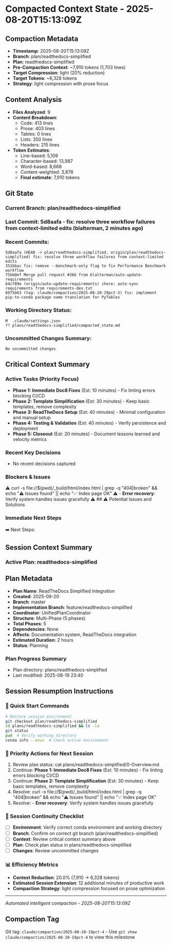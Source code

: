 # Compacted Context State - 2025-08-20T15:13:09Z

## Compaction Metadata
- **Timestamp**: 2025-08-20T15:13:09Z
- **Branch**: plan/readthedocs-simplified
- **Plan**: readthedocs-simplified
- **Pre-Compaction Context**: ~7,910 tokens (1,703 lines)
- **Target Compression**: light (20% reduction)
- **Target Tokens**: ~6,328 tokens
- **Strategy**: light compression with prose focus

## Content Analysis
- **Files Analyzed**: 9
- **Content Breakdown**: 
  - Code: 413 lines
  - Prose: 403 lines  
  - Tables: 0 lines
  - Lists: 350 lines
  - Headers: 215 lines
- **Token Estimates**:
  - Line-based: 5,109
  - Character-based: 13,987
  - Word-based: 8,668
  - Content-weighted: 3,878
  - **Final estimate**: 7,910 tokens

## Git State
### Current Branch: plan/readthedocs-simplified
### Last Commit: 5d8aafa - fix: resolve three workflow failures from context-limited edits (blalterman, 2 minutes ago)

### Recent Commits:
```
5d8aafa (HEAD -> plan/readthedocs-simplified, origin/plan/readthedocs-simplified) fix: resolve three workflow failures from context-limited edits
351bbac fix: remove --benchmark-only flag to fix Performance Benchmark workflow
75bb0ef Merge pull request #266 from blalterman/auto-update-requirements
b4cf89e (origin/auto-update-requirements) chore: auto-sync requirements from requirements-dev.txt
6975b63 (tag: claude/compaction/2025-08-20-19pct-3) fix: implement pip-to-conda package name translation for PyTables
```

### Working Directory Status:
```
M  .claude/settings.json
?? plans/readthedocs-simplified/compacted_state.md
```

### Uncommitted Changes Summary:
```
No uncommitted changes
```

## Critical Context Summary

### Active Tasks (Priority Focus)
- **Phase 1: Immediate Doc8 Fixes** (Est: 10 minutes) - Fix linting errors blocking CI/CD
- **Phase 2: Template Simplification** (Est: 30 minutes) - Keep basic templates, remove complexity
- **Phase 3: ReadTheDocs Setup** (Est: 40 minutes) - Minimal configuration and manual setup
- **Phase 4: Testing & Validation** (Est: 40 minutes) - Verify persistence and deployment
- **Phase 5: Closeout** (Est: 20 minutes) - Document lessons learned and velocity metrics

### Recent Key Decisions
- No recent decisions captured

### Blockers & Issues
⚠️ curl -s file://$(pwd)/_build/html/index.html | grep -q "404\|broken" && echo "⚠️  Issues found" || echo "✅ Index page OK"
⚠️ - **Error recovery**: Verify system handles issues gracefully
⚠️ ## ⚠️ Potential Issues and Solutions

### Immediate Next Steps
➡️ Next Steps:

## Session Context Summary

### Active Plan: readthedocs-simplified
## Plan Metadata
- **Plan Name**: ReadTheDocs Simplified Integration
- **Created**: 2025-08-20
- **Branch**: master
- **Implementation Branch**: feature/readthedocs-simplified
- **Coordinator**: UnifiedPlanCoordinator
- **Structure**: Multi-Phase (5 phases)
- **Total Phases**: 5
- **Dependencies**: None
- **Affects**: Documentation system, ReadTheDocs integration
- **Estimated Duration**: 2 hours
- **Status**: Planning


### Plan Progress Summary
- Plan directory: plans/readthedocs-simplified
- Last modified: 2025-08-19 23:40

## Session Resumption Instructions

### 🚀 Quick Start Commands
```bash
# Restore session environment
git checkout plan/readthedocs-simplified
cd plans/readthedocs-simplified && ls -la
git status
pwd  # Verify working directory
conda info --envs  # Check active environment
```

### 🎯 Priority Actions for Next Session
1. Review plan status: cat plans/readthedocs-simplified/0-Overview.md
2. Continue: **Phase 1: Immediate Doc8 Fixes** (Est: 10 minutes) - Fix linting errors blocking CI/CD
3. Continue: **Phase 2: Template Simplification** (Est: 30 minutes) - Keep basic templates, remove complexity
4. Resolve: curl -s file://$(pwd)/_build/html/index.html | grep -q "404\|broken" && echo "⚠️  Issues found" || echo "✅ Index page OK"
5. Resolve: - **Error recovery**: Verify system handles issues gracefully

### 🔄 Session Continuity Checklist
- [ ] **Environment**: Verify correct conda environment and working directory
- [ ] **Branch**: Confirm on correct git branch (plan/readthedocs-simplified)
- [ ] **Context**: Review critical context summary above
- [ ] **Plan**: Check plan status in plans/readthedocs-simplified
- [ ] **Changes**: Review uncommitted changes

### 📊 Efficiency Metrics
- **Context Reduction**: 20.0% (7,910 → 6,328 tokens)
- **Estimated Session Extension**: 12 additional minutes of productive work
- **Compaction Strategy**: light compression focused on prose optimization

---
*Automated intelligent compaction - 2025-08-20T15:13:09Z*

## Compaction Tag
Git tag: `claude/compaction/2025-08-20-19pct-4` - Use `git show claude/compaction/2025-08-20-19pct-4` to view this milestone
